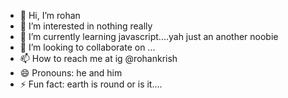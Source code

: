 - 👋 Hi, I’m rohan
- 👀 I’m interested in nothing really 
- 🌱 I’m currently learning javascript....yah just an another noobie
- 💞️ I’m looking to collaborate on ...
- 📫 How to reach me at ig @rohankrish
- 😄 Pronouns: he and him
- ⚡ Fun fact: earth is round or is it....

<!---
rohankrsh/rohankrsh is a ✨ special ✨ repository because its `README.md` (this file) appears on your GitHub profile.
You can click the Preview link to take a look at your changes.
--->
